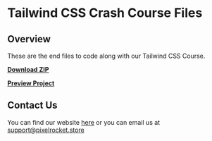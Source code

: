 # Tailwind CSS Crash Course Files

## Overview
These are the end files to code along with our Tailwind CSS Course.

<strong><a href="https://github.com/PixelRocket-Shop/youtube-tailwindcss/archive/refs/heads/main.zip">Download ZIP</a></strong>

<strong><a href="https://youtube-tailwindcss.vercel.app/">Preview Project</a></strong>


## Contact Us
You can find our website [here](https://www.pixelrocket.store) or you can email us at support@pixelrocket.store